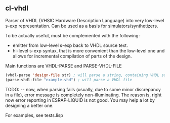 cl-vhdl
-------

Parser of VHDL (VHSIC Hardware Description Language) into very low-level s-exp representation.
Can be used as a basis for simulators/synthetizers.

To be actually useful, must be complemented with the following:
  * emitter from low-level s-exp back to VHDL source text.
  * hi-level s-exp syntax, that is more convenient than the low-level one
    and allows for incremental compilation of parts of the design.


Main functions are VHDL-PARSE and PARSE-VHDL-FILE
```lisp
(vhdl-parse 'design-file str) ; will parse a string, containing VHDL source
(parse-vhdl-file "example.vhd") ; will parse a VHDL file
```

TODO:
 -- now, when parsing fails (usually, due to some minor discrepancy in a file),
    error message is completely non-illuminating.
    The reason is, right now error reporting in ESRAP-LIQUID is not good.
    You may help a lot by designing a better one.

For examples, see tests.lisp